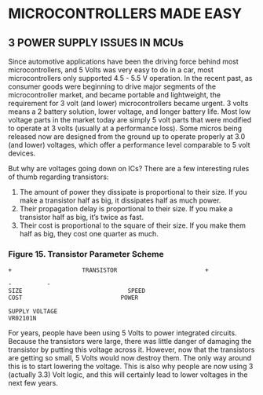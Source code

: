 # MICROCONTROLLERS MADE EASY

## 3 POWER SUPPLY ISSUES IN MCUs

Since automotive applications have been the driving force behind most microcontrollers, and 5 Volts was very easy to do in a car, most microcontrollers only supported 4.5 - 5.5 V operation. In the recent past, as consumer goods were beginning to drive major segments of the microcontroller market, and became portable and lightweight, the requirement for 3 volt (and lower) microcontrollers became urgent. 3 volts means a 2 battery solution, lower voltage, and longer battery life. Most low voltage parts in the market today are simply 5 volt parts that were modified to operate at 3 volts (usually at a performance loss). Some micros being released now are designed from the ground up to operate properly at 3.0 (and lower) voltages, which offer a performance level comparable to 5 volt devices.

But why are voltages going down on ICs? There are a few interesting rules of thumb regarding transistors:

1. The amount of power they dissipate is proportional to their size. If you make a transistor half as big, it dissipates half as much power.
2. Their propagation delay is proportional to their size. If you make a transistor half as big, it’s twice as fast.
3. Their cost is proportional to the square of their size. If you make them half as big, they cost one quarter as much.

### Figure 15. Transistor Parameter Scheme

```
+                    TRANSISTOR                         +

-          -
SIZE                              SPEED
COST                            POWER

SUPPLY VOLTAGE
VR02101N
```

For years, people have been using 5 Volts to power integrated circuits. Because the transistors were large, there was little danger of damaging the transistor by putting this voltage across it. However, now that the transistors are getting so small, 5 Volts would now destroy them. The only way around this is to start lowering the voltage. This is also why people are now using 3 (actually 3.3) Volt logic, and this will certainly lead to lower voltages in the next few years.